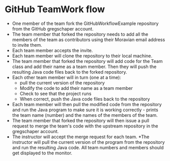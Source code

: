 # GitHub TeamWork flow
* One member of the team fork the GitHubWorkflowExample repository from the GitHub gregschaper account.
* The team member that forked the repository needs to add all the members of the team as contributors using their Moravian email address to invite them.
* Each team member accepts the invite.
* Each team member will clone the repository to their local machine.
* The team member that forked the repository will add code for the Team class and add their name as a team member. Then they will push the resulting Java code files back to the forked repository.
* Each other team member will in turn (one at a time):
    * pull the current version of the repository
    * Modify the code to add their name as a team member
    * Check to see that the project runs
    * When correct, push the Java code files back to the repository
* Each team member will then pull the modified code from the repository and run the Java program to make sure it is working correctly - prints the team name (number) and the names of the members of the team.
* The team member that forked the repository will then issue a pull request to merge the team's code with the upstream repository in the gregschaper account.
* The instructor will accept the merge request for each team.
*The instructor will pull the current version of the program from the repository and run the resulting Java code. All team numbers and members should get displayed to the monitor.

